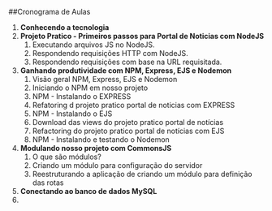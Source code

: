 ##Cronograma de Aulas

1. **Conhecendo a tecnologia**
2. **Projeto Pratico - Primeiros passos para Portal de Noticias com NodeJS**
   1. Executando arquivos JS no NodeJS. 
   2. Respondendo requisições HTTP com NodeJS.
   3. Respondendo requisições com base na URL requisitada.
3. **Ganhando produtividade com NPM, Express, EJS e Nodemon**
   1. Visão geral NPM, Express, EJS e Nodemon
   2. Iniciando o NPM em nosso projeto
   3. NPM - Instalando o EXPRESS
   4. Refatoring d projeto pratico portal de noticias com EXPRESS
   5. NPM - Instalando o EJS
   6. Download das views do projeto pratico portal de notícias
   7. Refactoring do projeto pratico portal de notícias com EJS
   8. NPM - Instalando e testando o Nodemon
4. **Modulando nosso projeto com CommonsJS**
   1. O que são módulos?
   2. Criando um módulo para configuração do servidor
   3. Reestruturando a aplicação de criando um módulo para definição das rotas
5. **Conectando ao banco de dados MySQL**
6. 